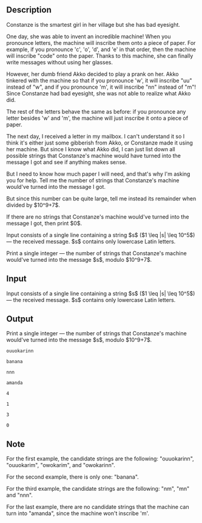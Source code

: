 ## Description

<div><p>Constanze is the smartest girl in her village but she has bad eyesight.</p><p>One day, she was able to invent an incredible machine! When you pronounce letters, the machine will inscribe them onto a piece of paper. For example, if you pronounce 'c', 'o', 'd', and 'e' in that order, then the machine will inscribe "<span class="tex-font-style-tt">code</span>" onto the paper. Thanks to this machine, she can finally write messages without using her glasses.</p><p>However, her dumb friend Akko decided to play a prank on her. Akko tinkered with the machine so that if you pronounce 'w', it will inscribe "<span class="tex-font-style-tt">uu</span>" instead of "<span class="tex-font-style-tt">w</span>", and if you pronounce 'm', it will inscribe "<span class="tex-font-style-tt">nn</span>" instead of "<span class="tex-font-style-tt">m</span>"! Since Constanze had bad eyesight, she was not able to realize what Akko did.</p><p>The rest of the letters behave the same as before: if you pronounce any letter besides 'w' and 'm', the machine will just inscribe it onto a piece of paper.</p><p>The next day, I received a letter in my mailbox. I can't understand it so I think it's either just some gibberish from Akko, or Constanze made it using her machine. But since I know what Akko did, I can just list down all possible strings that Constanze's machine would have turned into the message I got and see if anything makes sense.</p><p>But I need to know how much paper I will need, and that's why I'm asking you for help. Tell me the number of strings that Constanze's machine would've turned into the message I got.</p><p>But since this number can be quite large, tell me instead its remainder when divided by $10^9+7$.</p><p>If there are no strings that Constanze's machine would've turned into the message I got, then print $0$.</p></div><div class="input-specification"><p>Input consists of a single line containing a string $s$ ($1 \leq |s| \leq 10^5$) — the received message. $s$ contains only lowercase Latin letters.</p></div><div class="output-specification"><p>Print a single integer — the number of strings that Constanze's machine would've turned into the message $s$, modulo $10^9+7$.</p></div>

## Input

<p>Input consists of a single line containing a string $s$ ($1 \leq |s| \leq 10^5$) — the received message. $s$ contains only lowercase Latin letters.</p>

## Output

<p>Print a single integer — the number of strings that Constanze's machine would've turned into the message $s$, modulo $10^9+7$.</p>





```input1
ouuokarinn
```




```input2
banana
```




```input3
nnn
```




```input4
amanda
```




```output1
4
```




```output2
1
```




```output3
3
```




```output4
0
```



## Note

<p>For the first example, the candidate strings are the following: "<span class="tex-font-style-tt">ouuokarinn</span>", "<span class="tex-font-style-tt">ouuokarim</span>", "<span class="tex-font-style-tt">owokarim</span>", and "<span class="tex-font-style-tt">owokarinn</span>".</p><p>For the second example, there is only one: "<span class="tex-font-style-tt">banana</span>".</p><p>For the third example, the candidate strings are the following: "<span class="tex-font-style-tt">nm</span>", "<span class="tex-font-style-tt">mn</span>" and "<span class="tex-font-style-tt">nnn</span>".</p><p>For the last example, there are no candidate strings that the machine can turn into "<span class="tex-font-style-tt">amanda</span>", since the machine won't inscribe 'm'.</p>
